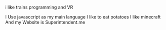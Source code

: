 i like trains programming and VR


I Use javasccript as my main language
I like to eat potatoes
I like minecraft
And my Website is Superintendent.me
